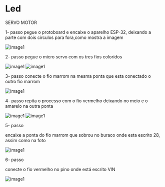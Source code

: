 # Led

SERVO MOTOR

1- passo 
pegue o protoboard e encaixe o aparelho ESP-32, deixando a parte com dois circulos para fora,como mostra a imagem

![image1](/img/img1.HEIC)

2- passo 
pegue o micro servo  com os tres fios coloridos

![image1](/img/img2.HEIC)
![image1](/img/img3.HEIC)

3- passo
conecte o fio marrom na mesma ponta que esta conectado o outro fio marrom

![image1](/img/img4.HEIC)

4- passo 
repita o processo com o fio vermelho deixando no meio e o amarelo na outra ponta

![image1](/img/img5.HEIC)
![image1](/img/img6.HEIC)

5- passo

encaixe a ponta do fio marrom que sobrou no buraco onde esta escrito 28, assim como na foto 

![image1](/img/img7.HEIC)

6- passo

conecte o fio vermelho no pino onde está escrito VIN

![image1](/img/img8.HEIC)




